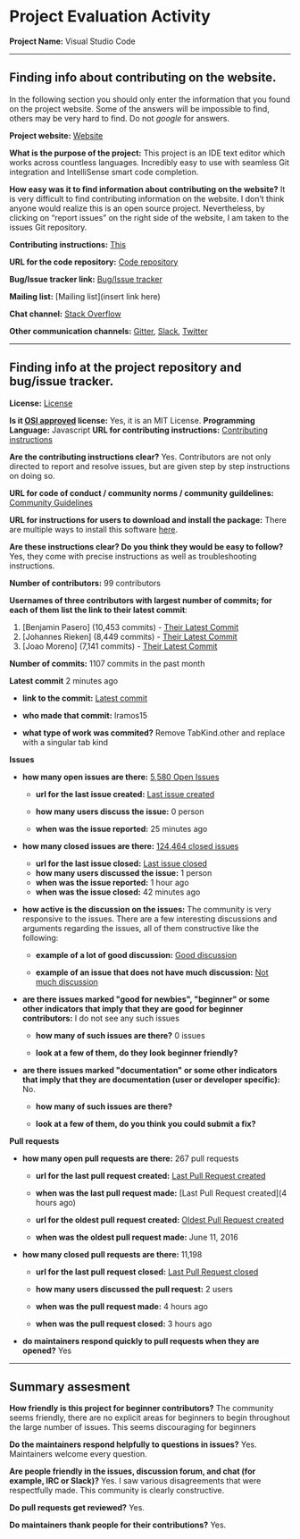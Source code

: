 # Project Evaluation Activity
 
 
 
__Project Name:__ 
Visual Studio Code
 
---
 
## Finding info about contributing on the website.
 
In the following section you should only enter the information that you
found on the project website. Some of the answers will be impossible to find, others
may be very hard to find. Do not _google_ for answers.
 
__Project website:__ [Website](https://code.visualstudio.com/)
 
 
__What is the purpose of the project:__
This project is an IDE text editor which works across countless languages. Incredibly easy to use with seamless Git integration and IntelliSense smart code completion. 
 
__How easy was it to find information about contributing on the website?__
It is very difficult to find contributing information on the website. I don’t think anyone would realize this is an open source project. Nevertheless, by clicking on “report issues” on the right side of the website, I am taken to the issues Git repository.
 
__Contributing instructions:__ [This](https://github.com/microsoft/vscode/blob/main/CONTRIBUTING.md)
 
__URL for the code repository:__ [Code repository](https://github.com/microsoft/vscode)
 
__Bug/Issue tracker link:__ [Bug/Issue tracker](https://github.com/Microsoft/vscode/issues)
 
__Mailing list:__ [Mailing list](insert link here)
 
__Chat channel:__ [Stack Overflow](https://stackoverflow.com/questions/tagged/visual-studio-code?tab=Newest)
 
__Other communication channels:__
[Gitter](https://gitter.im/Microsoft/vscode), [Slack](https://vscode-dev-community.slack.com/join/shared_invite/zt-zq9w7ddw-VD1NVQ4p2XLT7vh_kO7bJA#/shared-invite/email), [Twitter](https://twitter.com/code)
 
---
 
## Finding info at the project repository and bug/issue tracker.
 
__License:__ [License](https://github.com/microsoft/vscode/blob/main/LICENSE.txt)
 
__Is it [OSI approved](https://opensource.org/licenses/alphabetical) license:__
Yes, it is an MIT License.
__Programming Language:__
Javascript
__URL for contributing instructions:__ [Contributing instructions](https://github.com/microsoft/vscode/blob/main/CONTRIBUTING.md)
 
__Are the contributing instructions clear?__
Yes. Contributors are not only directed to report and resolve issues, but are given step by step instructions on doing so.
 
__URL for code of conduct / community norms / community guildelines:__ [Community Guidelines](https://github.com/microsoft/.github/blob/main/CODE_OF_CONDUCT.md)
 
__URL for instructions for users to download and install the package:__ There are multiple ways to install this software [here](https://github.com/microsoft/vscode/wiki/How-to-Contribute).
 
 
__Are these instructions clear? Do you think they would be easy to follow?__
Yes, they come with precise instructions as well as troubleshooting instructions.
 
__Number of contributors:__ 99 contributors
 
 
__Usernames of three contributors with largest number of commits; for
each of them list the link to their latest commit__:
 
1. [Benjamin Pasero] (10,453 commits) - [Their Latest Commit](https://github.com/microsoft/vscode/commit/3e5c7e2c570a729e664253baceaf443b69e82da6)
2. [Johannes Rieken] (8,449 commits) - [Their Latest Commit](https://github.com/microsoft/vscode/commit/1799e12d7ba8d94a5fa661d2ea2f2d6968e0b7a9)
3. [Joao Moreno] (7,141 commits) - [Their Latest Commit](https://github.com/microsoft/vscode/commit/04229c64e0c82a2bbd46807dd94633ad495cde2d)
 
 
__Number of commits:__ 1107 commits in the past month
 
__Latest commit__ 2 minutes ago
 
- __link to the commit:__ [Latest commit](https://github.com/microsoft/vscode/commit/6837589569e7d2dc6ad4de991ed2df6e422144ae)
 
- __who made that commit:__
Iramos15
- __what type of work was commited?__ Remove TabKind.other and replace with a singular tab kind
 
 
__Issues__
 
- __how many open issues are there:__ [5,580 Open Issues](https://github.com/microsoft/vscode/issues?q=is%3Aopen+is%3Aissue)
 
   - __url for the last issue created:__ [Last issue created](https://github.com/microsoft/vscode/issues/145068)
 
   - __how many users discuss the issue:__ 0 person
  
   - __when was the issue reported:__ 25 minutes ago
  
 
- __how many closed issues are there:__ [124,464 closed issues](https://github.com/microsoft/vscode/issues?q=is%3Aissue+is%3Aclosed)
   - __url for the last issue closed:__ [Last issue closed](https://github.com/microsoft/vscode/issues/145067)
   - __how many users discussed the issue:__ 1 person
   - __when was the issue reported:__ 1 hour ago
   - __when was the issue closed:__ 42 minutes ago
 
- __how active is the discussion on the issues:__
The community is very responsive to the issues. There are a few interesting discussions and arguments regarding the issues, all of them constructive like the following: 
   - __example of a lot of good discussion:__ [Good discussion](https://github.com/microsoft/vscode/issues/144855)
  
   - __example of an issue that does not have much discussion:__ [Not much discussion](https://github.com/microsoft/vscode/issues/145067)
 
 
 
- __are there issues marked "good for newbies", "beginner" or some other indicators that imply that they are good for beginner contributors:__
I do not see any such issues
   - __how many of such issues are there?__ 0 issues
  
   - __look at a few of them, do they look beginner friendly?__
 
 
 
- __are there issues marked "documentation" or some other indicators that imply that they are documentation (user or developer specific):__
No.
   - __how many of such issues are there?__
  
   - __look at a few of them, do you think you could submit a fix?__
 
 
 
__Pull requests__
 
- __how many open pull requests are there:__ 267 pull requests
 
   - __url for the last pull request created:__ [Last Pull Request created](https://github.com/microsoft/vscode/pull/145053)
  
   - __when was the last pull request made:__ [Last Pull Request created](4 hours ago)
 
   - __url for the oldest pull request created:__ [Oldest Pull Request created](https://github.com/microsoft/vscode/pull/7559)
  
   - __when was the oldest pull request made:__ June 11, 2016
 
- __how many closed pull requests are there:__ 11,198
 
   - __url for the last pull request closed:__ [Last Pull Request closed](https://github.com/microsoft/vscode/pull/145054)
  
   - __how many users discussed the pull request:__ 2 users
  
   - __when was the pull request made:__ 4 hours ago
  
   - __when was the pull request closed:__ 3 hours ago
  
 
- __do maintainers respond quickly to pull requests when they are opened?__
Yes
 
 
 
 
---
 
 
## Summary assesment
__How friendly is this project for beginner contributors?__
The community seems friendly, there are no explicit areas for beginners to begin throughout the large number of issues. This seems discouraging for beginners
 
 
 
__Do the maintainers respond helpfully to questions in issues?__
Yes. Maintainers welcome every question.
 
 
__Are people friendly in the issues, discussion forum, and chat (for example, IRC or Slack)?__
Yes. I saw various disagreements that were respectfully made. This community is clearly constructive. 
 
 
 
__Do pull requests get reviewed?__
Yes.
 
 
__Do maintainers thank people for their contributions?__
Yes.
 
 

